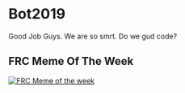 # Bot2019

Good Job Guys. We are so smrt. Do we gud code?

<!-- ## Programming Quote Of The Week -->


## FRC Meme Of The Week


[![FRC Meme of the week](https://i.redd.it/cocqev6hwyg21.jpg?width=640&crop=smart&auto=webp&s=705d647db2ac5bdf6fd8ccb40dd7e24961fea3fa)](https://www.youtube.com/watch?v=xNinaxLugiY)



<!--
https://www.youtube.com/watch?v=sJvL3sXkK30
[![FRC Meme of the week](https://i.redd.it/k4amry66pv921.jpg)](https://www.youtube.com/watch?v=M2IZ8uBI0rA&feature=youtu.be)

[![FRC Meme of the week](https://preview.redd.it/zvso479k10d21.jpg?width=768&auto=webp&s=7b44d7e60682f6986d31649639eaeb6247ad9a83)](https://www.youtube.com/watch?v=sJvL3sXkK30)

-->




